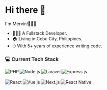 # Hi there 👋

I'm Mervin!👨🏻‍💼

* 👨🏼‍💻 A Fullstack Developer.
* 🏠 Living in Cebu City, Philippines.
* ⏱ With 5+ years of experience writing code.

### 💻 Current Tech Stack
<img align="left" alt="PHP" src="https://img.shields.io/badge/PHP-%2336447f?style=for-the-badge&logo=php&logoColor=%23fff" />
<img align="left" alt="Node.js" src="https://img.shields.io/badge/Node.js-%2343853Df?style=for-the-badge&logo=node.js&logoColor=%23fff" />
<img align="left" alt="Laravel" src="https://img.shields.io/badge/Laravel-%23de422f?style=for-the-badge&logo=laravel&logoColor=%23fff" />
<img align="left" alt="Express.js" src="https://img.shields.io/badge/Express.js-%23323232?style=for-the-badge&logo=express&logoColor=%23fff" />
<br /><br />
<img align="left" alt="React" src="https://img.shields.io/badge/React-%230ab0dc?style=for-the-badge&logo=react&logoColor=%23fff" />
<img align="left" alt="Vue.js" src="https://img.shields.io/badge/Vue.js-%2340b681?style=for-the-badge&logo=vue.js&logoColor=%23fff" />
<img align="left" alt="Next.js" src="https://img.shields.io/badge/Next.js-%23000?style=for-the-badge&logo=next.js&logoColor=%23fff" />
<img align="left" alt="React Native" src="https://img.shields.io/badge/React%20Native-%230ea2ca?style=for-the-badge&logo=react&logoColor=%23fff" />
